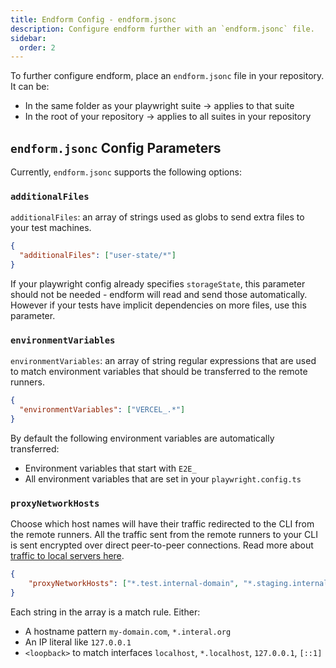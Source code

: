 ```yaml
---
title: Endform Config - endform.jsonc
description: Configure endform further with an `endform.jsonc` file.
sidebar:
  order: 2
---
```


To further configure endform, place an `endform.jsonc` file in your repository. It can be:

- In the same folder as your playwright suite -> applies to that suite
- In the root of your repository -> applies to all suites in your repository

## `endform.jsonc` Config Parameters

Currently, `endform.jsonc` supports the following options:

### `additionalFiles`

`additionalFiles`: an array of strings used as globs to send extra files to your test machines.

```json
{
  "additionalFiles": ["user-state/*"]
}
```

If your playwright config already specifies `storageState`, this parameter should not be needed - endform will read and send those automatically.
However if your tests have implicit dependencies on more files, use this parameter.

### `environmentVariables`

`environmentVariables`: an array of string regular expressions that are used to match environment variables that should be transferred to the remote runners.

```json
{
  "environmentVariables": ["VERCEL_.*"]
}
```

By default the following environment variables are automatically transferred:

- Environment variables that start with `E2E_`
- All environment variables that are set in your `playwright.config.ts`

### `proxyNetworkHosts`

Choose which host names will have their traffic redirected to the CLI from the remote runners.
All the traffic sent from the remote runners to your CLI is sent encrypted over direct peer-to-peer connections. Read more about [traffic to local servers here](/docs/guides/proxy-via-local).

```json
{
    "proxyNetworkHosts": ["*.test.internal-domain", "*.staging.internal-domain", "<loopback>"]
}
```

Each string in the array is a match rule. Either:

- A hostname pattern `my-domain.com`, `*.interal.org`
- An IP literal like `127.0.0.1`
- `<loopback>` to match interfaces `localhost`, `*.localhost`, `127.0.0.1`, `[::1]`

